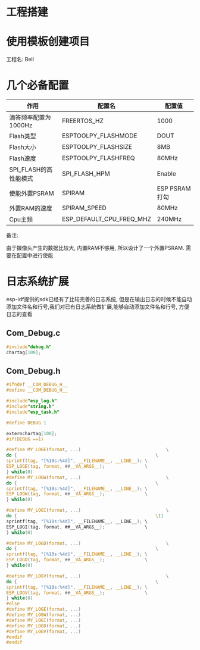 # 工程搭建

# 使用模板创建项目
工程名: Bell

# 几个必备配置
| 作用 | 配置名 | 配置值 |
| --- | --- | --- |
| 滴答频率配置为1000Hz | FREERTOS_HZ | 1000 |
| Flash类型 | ESPTOOLPY_FLASHMODE | DOUT |
| Flash大小 | ESPTOOLPY_FLASHSIZE | 8MB |
| Flash速度 | ESPTOOLPY_FLASHFREQ | 80MHz |
| SPI_FLASH的高性能模式 | SPI_FLASH_HPM | Enable |
| 使能外置PSRAM | SPIRAM | ESP PSRAM打勾 |
| 外置RAM的速度 | SPIRAM_SPEED | 80MHz |
| Cpu主频 | ESP_DEFAULT_CPU_FREQ_MHZ | 240MHz |


备注:

由于摄像头产生的数据比较大, 内置RAM不够用, 所以设计了一个外置PSRAM. 需要在配置中进行使能



# 日志系统扩展
esp-idf提供的sdk已经有了比较完善的日志系统, 但是在输出日志的时候不能自动添加文件名和行号,我们对已有日志系统做扩展,能够自动添加文件名和行号, 方便日志的查看

## Com_Debug.c
```c
#include"debug.h"
chartag[100];
```

## Com_Debug.h
```c
#ifndef __COM_DEBUG_H__
#define __COM_DEBUG_H__

#include"esp_log.h"
#include"string.h"
#include"esp_task.h"

#define DEBUG 1

externchartag[100];
#if(DEBUG ==1)

#define MY_LOGE(format, ...)                                \
do {                                                    \
sprintf(tag, "[%10s:%4d]", __FILENAME__, __LINE__); \
ESP_LOGE(tag, format, ##__VA_ARGS__);               \
} while(0)
#define MY_LOGW(format, ...)                                \
do {                                                    \
sprintf(tag, "[%10s:%4d]", __FILENAME__, __LINE__); \
ESP_LOGW(tag, format, ##__VA_ARGS__);               \
} while(0)

#define MY_LOGI(format, ...)                                \
do {                                                    \11
sprintf(tag, "[%10s:%4d]", __FILENAME__, __LINE__); \
ESP_LOGI(tag, format, ##__VA_ARGS__);               \
} while(0)

#define MY_LOGD(format, ...)                                \
do {                                                    \
sprintf(tag, "[%10s:%4d]", __FILENAME__, __LINE__); \
ESP_LOGD(tag, format, ##__VA_ARGS__);               \
} while(0)

#define MY_LOGV(format, ...)                                \
do {                                                    \
sprintf(tag, "[%10s:%4d]", __FILENAME__, __LINE__); \
ESP_LOGV(tag, format, ##__VA_ARGS__);               \
} while(0)
#else
#define MY_LOGE(format, ...)
#define MY_LOGW(format, ...)
#define MY_LOGI(format, ...)
#define MY_LOGD(format, ...)
#define MY_LOGV(format, ...)
#endif
#endif
```
